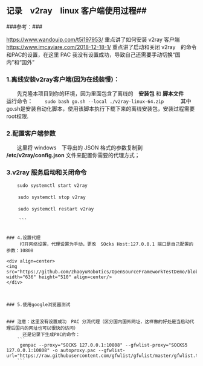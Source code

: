 ## 记录　v2ray　linux 客户端使用过程##　　

###参考：###　　

https://www.wandouip.com/t5i197953/   重点讲了如何安装 v2ray 客户端
https://www.imcaviare.com/2018-12-18-1/  重点讲了启动和关闭 v2ray　的命令和PAC的设置，在这里 PAC 我没有设置成功，导致自己还需要手动切换“国内”和“国外”  
  

### 1.离线安装v2ray客户端(因为在线装慢)：  
　　先克隆本项目到你的环境，因为里面包含了离线的　**安装包** 和 **脚本文件**  
    运行命令：　　
    ```
    sudo bash go.sh --local ./v2ray-linux-64.zip 
　   ``` 
    其中go.sh是安装自动化脚本，使用该脚本执行下载下来的离线安装包，安装过程需要root权限.


### 2.配置客户端参数　　
　　这里将 windows　下导出的 JSON 格式的参数复制到　**/etc/v2ray/config.json** 文件来配置你需要的代理方式；

### 3.v2ray 服务启动和关闭命令  
```
    sudo systemctl start v2ray

　　 sudo systemctl stop v2ray

　 　sudo systemctl restart v2ray

　   ``` 


### 4.设置代理
　　　打开网络设置，代理设置为手动，更改　SOcks Host:127.0.0.1 端口是自己配置的参数：10808

<div align=center>
<img src="https://github.com/zhaoyuRobotics/OpenSourceFrameworkTestDemo/blob/master/v2ray/proxy.png" width="636" height="510" align=center/>
</div>



### 5.使用google浏览器测试


### 注意：这里没有设置成功　PAC 分流代理（区分国内国外网址，这样做的好处是当启动代理后国内的网址也可以很快的访问）
　　　 还是记录下生成PAC的命令：
    ```
     genpac --proxy="SOCKS 127.0.0.1:10808" --gfwlist-proxy="SOCKS5 127.0.0.1:10808" -o autoproxy.pac --gfwlist-url="https://raw.githubusercontent.com/gfwlist/gfwlist/master/gfwlist.txt"
    ```




